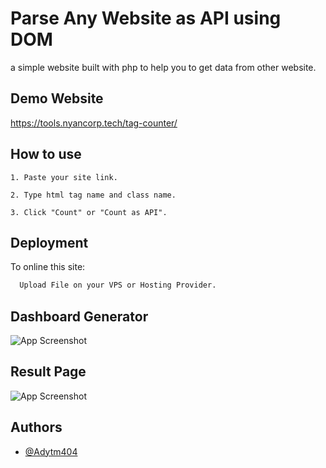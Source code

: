 
# Parse Any Website as API using DOM

a simple website built with php to help you to get data from other website.


## Demo Website

https://tools.nyancorp.tech/tag-counter/


## How to use


`1. Paste your site link.`

`2. Type html tag name and class name.`

`3. Click "Count" or "Count as API".`


## Deployment

To online this site: 

```bash
  Upload File on your VPS or Hosting Provider.
```



## Dashboard Generator

![App Screenshot](https://i.postimg.cc/MTfxN5kP/Cuplikan-layar-2022-10-12-014449.png)


## Result Page

![App Screenshot](https://i.postimg.cc/d38Ft0VG/Cuplikan-layar-2022-10-12-014419.png)

## Authors

- [@Adytm404](https://github.com/Adytm404/)


